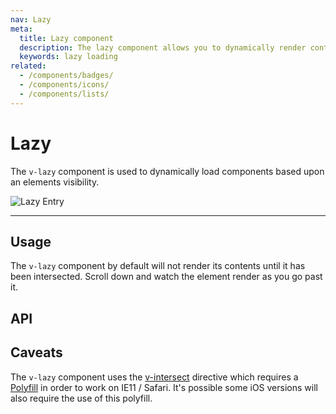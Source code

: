 ```yaml
---
nav: Lazy
meta:
  title: Lazy component
  description: The lazy component allows you to dynamically render content based upon the user's viewport.
  keywords: lazy loading
related:
  - /components/badges/
  - /components/icons/
  - /components/lists/
---
```


# Lazy

The `v-lazy` component is used to dynamically load components based upon an elements visibility.

![Lazy Entry](https://cdn.vuetifyjs.com/docs/images/components-temp/v-lazy/v-lazy-entry.png)

---

## Usage

The `v-lazy` component by default will not render its contents until it has been intersected. Scroll down and watch the element render as you go past it.

<example file="v-lazy/usage" />

<entry />

## API

<api-inline />

## Caveats

<alert type="info">

  The `v-lazy` component uses the [v-intersect](/directives/intersect) directive which requires a [Polyfill](/directives/intersect#polyfill) in order to work on IE11 / Safari. It's possible some iOS versions will also require the use of this polyfill.

</alert>

<backmatter />
